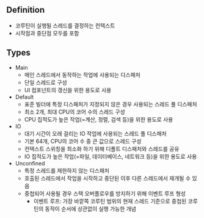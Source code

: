 ## Definition
- 코루틴이 실행될 스레드를 결정하는 컨텍스트
- 시작점과 중단점 모두를 포함

## Types
- Main
  - 메인 스레드에서 동작하는 작업에 사용되는 디스패처
  - 단일 스레드로 구성
  - UI 컴포넌트의 갱신을 위한 용도로 사용
- Default
  - 표준 빌더에 특정 디스패처가 지정되지 않은 경우 사용되는 스레드 풀 디스패처
  - 최소 2개, 최대 CPU의 코어 수의 스레드 구성
  - CPU 집적도가 높은 작업(=계산, 정렬, 검색 등)을 위한 용도로 사용
- IO
  - 대기 시간이 오래 걸리는 IO 작업에 사용되는 스레드 풀 디스패처
  - 기본 64개, CPU의 코어 수 중 큰 값으로 스레드 구성
  - 컨텍스트 스위칭을 최소화 하기 위해 디폴트 디스패처와 스레드를 공유
  - IO 집적도가 높은 작업(=파일, 데이터베이스, 네트워크 등)을 위한 용도로 사용
- Unconfined
  - 특정 스레드를 제한하지 않는 디스패처
  - 호출된 스레드에서 작업을 시작하고 중단된 이후 다른 스레드에서 재개될 수 있음
  - 중첩되어 사용될 경우 스택 오버플로우를 방지하기 위해 이벤트 루프 형성
    - 이벤트 루프: 가장 바깥쪽 코루틴 범위의 현재 스레드 기준으로 중첩된 코루틴의 동작이 순서에 상관없이 실행 가능한 개념
